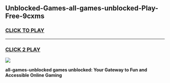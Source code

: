 
## Unblocked-Games-all-games-unblocked-Play-Free-9cxms
<h3>
<a href="https://premium76.site?title=all-games-unblocked&ref=21A">CLICK TO PLAY</a></h3>
<hr>

<h3>
<a href="https://premium76.site?title=all-games-unblocked&ref=21A">CLICK 2 PLAY</a>
  
</h3>

<a href="https://premium76.site?title=all-games-unblocked&ref=21A"><img src="https://clearcache.store/games.png"></a>


**all-games-unblocked games unblocked: Your Gateway to Fun and Accessible Online Gaming**
